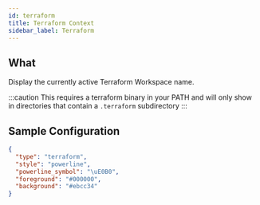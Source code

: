 ```yaml
---
id: terraform
title: Terraform Context
sidebar_label: Terraform
---
```


## What

Display the currently active Terraform Workspace name.

:::caution
This requires a terraform binary in your PATH and will only show in directories that contain a `.terraform` subdirectory
:::

## Sample Configuration

```json
{
  "type": "terraform",
  "style": "powerline",
  "powerline_symbol": "\uE0B0",
  "foreground": "#000000",
  "background": "#ebcc34"
}
```
